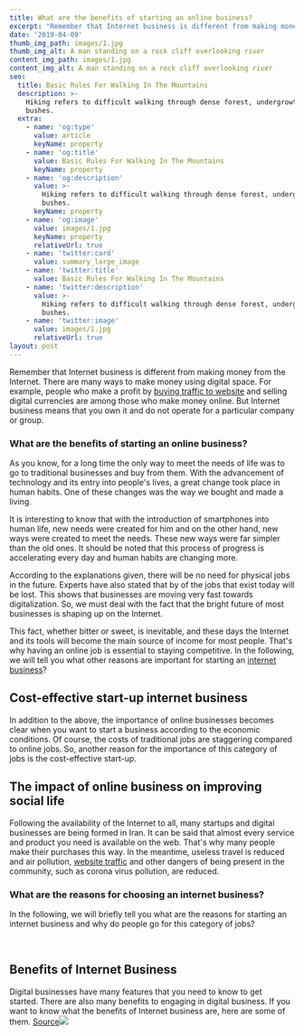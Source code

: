 ```yaml
---
title: What are the benefits of starting an online business?
excerpt: "Remember that Internet business is different from making money from the Internet.\_There are many ways to make money using digital space.\_For example, people who make a profit by buying and selling digital currencies are among those who make money online.\_But Internet business means that you own it and do not operate for a particular company or group."
date: '2019-04-09'
thumb_img_path: images/1.jpg
thumb_img_alt: A man standing on a rock cliff overlooking river
content_img_path: images/1.jpg
content_img_alt: A man standing on a rock cliff overlooking river
seo:
  title: Basic Rules For Walking In The Mountains
  description: >-
    Hiking refers to difficult walking through dense forest, undergrowth, or
    bushes.
  extra:
    - name: 'og:type'
      value: article
      keyName: property
    - name: 'og:title'
      value: Basic Rules For Walking In The Mountains
      keyName: property
    - name: 'og:description'
      value: >-
        Hiking refers to difficult walking through dense forest, undergrowth, or
        bushes.
      keyName: property
    - name: 'og:image'
      value: images/1.jpg
      keyName: property
      relativeUrl: true
    - name: 'twitter:card'
      value: summary_large_image
    - name: 'twitter:title'
      value: Basic Rules For Walking In The Mountains
    - name: 'twitter:description'
      value: >-
        Hiking refers to difficult walking through dense forest, undergrowth, or
        bushes.
    - name: 'twitter:image'
      value: images/1.jpg
      relativeUrl: true
layout: post
---
```

Remember that Internet business is different from making money from the Internet. There are many ways to make money using digital
space. For example, people who make a profit by [buying traffic to website](https://www.targetedwebtraffic.com) and selling digital currencies are among those who make money online. But Internet business means that you own it and do not operate for a particular company or group.

### What are the benefits of starting an online business?

As you know, for a long time the only way to meet the needs
of life was to go to traditional businesses and buy from them. With the advancement of
technology and its entry into people's lives, a great change took place in
human habits. One of these changes was the way we bought and made a living.

It is interesting to know that with the introduction of smartphones into human life, new needs were created for him and on the other
hand, new ways were created to meet the needs. These new ways were far
simpler than the old ones. It should be noted that this process of progress
is accelerating every day and human habits are changing more.

According to the explanations given, there will be no need
for physical jobs in the future. Experts have also stated that by of the jobs that exist today will be lost. This shows that businesses
are moving very fast towards digitalization. So, we must deal with the fact that the bright
future of most businesses is shaping up on the Internet.

This fact, whether bitter or sweet, is inevitable, and these
days the Internet and its tools will become the main source of income for most
people. That's
why having an online job is essential to staying competitive. In the following, we will
tell you what other reasons are important for starting an [internet business](https://en.wikipedia.org/wiki/Electronic_business)?

## Cost-effective start-up internet business

In addition to the above, the importance of online
businesses becomes clear when you want to start a business according to the
economic conditions. Of
course, the costs of traditional jobs are staggering compared to online jobs. So, another
reason for the importance of this category of jobs is the cost-effective
start-up.

## The impact of online business on improving social life

Following the availability of the Internet to all, many
startups and digital businesses are being formed in Iran. It can be said that almost
every service and product you need is available on the web. That's why many people make
their purchases this way. In the meantime, useless travel is reduced and air
pollution, [website traffic](https://www.targetedwebtraffic.com/) and other dangers of being present in the community, such as corona virus
pollution, are reduced.

### What are the reasons for choosing an internet business?

In the following, we will briefly tell you what are the reasons for starting an internet business and why do people go for this
category of jobs?

 

## Benefits of Internet Business

Digital businesses have many features that you need to know to get started. There are also many benefits to engaging in digital business. If you want to know what the benefits of Internet business are, here are some of them.
[Source](https://www.signupgenius.com/go/10c0f49a4a822a5f8cf8-howtoget)![](https://www.targetedwebtraffic.com/wp-content/uploads/2020/12/What-Is-High-Quality-Website-Traffic-How-Do-I-Get-More-of-It-TargetedWebTraffic.com\_-1536x822.jpg)

